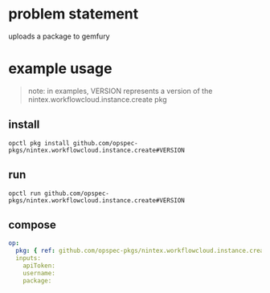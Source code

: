 # problem statement
uploads a package to gemfury

# example usage

> note: in examples, VERSION represents a version of the nintex.workflowcloud.instance.create pkg

## install

```shell
opctl pkg install github.com/opspec-pkgs/nintex.workflowcloud.instance.create#VERSION
```

## run

```
opctl run github.com/opspec-pkgs/nintex.workflowcloud.instance.create#VERSION
```

## compose

```yaml
op:
  pkg: { ref: github.com/opspec-pkgs/nintex.workflowcloud.instance.create#VERSION }
  inputs: 
    apiToken:
    username:
    package:
```
